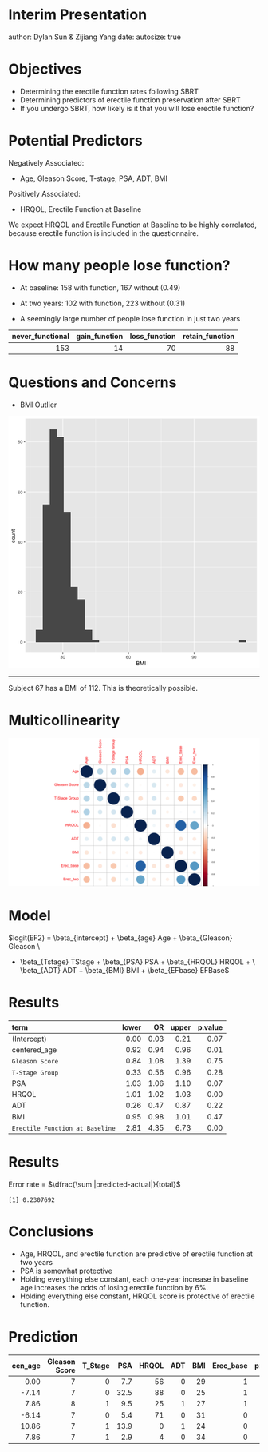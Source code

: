 Interim Presentation
========================================================
author: Dylan Sun & Zijiang Yang
date: 
autosize: true



Objectives
========================================================

- Determining the erectile function rates following SBRT
- Determining predictors of erectile function preservation after SBRT
- If you undergo SBRT, how likely is it that you will lose erectile function?

Potential Predictors
========================================================
Negatively Associated:
- Age, Gleason Score, T-stage, PSA, ADT, BMI

Positively Associated:
- HRQOL, Erectile Function at Baseline

We expect HRQOL and Erectile Function at Baseline to be highly correlated, because erectile function is included in the questionnaire. 


How many people lose function?
========================================================
- At baseline:
158 with function, 167 without (0.49)

- At two years:
102 with function, 223 without (0.31)

- A seemingly large number of people lose function in just two years


| never_functional| gain_function| loss_function| retain_function|
|----------------:|-------------:|-------------:|---------------:|
|              153|            14|            70|              88|



Questions and Concerns
========================================================
- BMI Outlier

![plot of chunk unnamed-chunk-3](presentation-figure/unnamed-chunk-3-1.png)


***
Subject 67 has a BMI of 112. 
This is theoretically possible.


Multicollinearity
========================================================
![plot of chunk unnamed-chunk-4](presentation-figure/unnamed-chunk-4-1.png)


Model
========================================================
$logit(EF2) = \beta_{intercept} + \beta_{age} Age + \beta_{Gleason} Gleason \\
+ \beta_{Tstage} TStage + \beta_{PSA} PSA + \beta_{HRQOL} HRQOL + \\ 
\beta_{ADT} ADT + \beta_{BMI} BMI + \beta_{EFbase} EFBase$

Results
========================================================

|term                            | lower|   OR| upper| p.value|
|:-------------------------------|-----:|----:|-----:|-------:|
|(Intercept)                     |  0.00| 0.03|  0.21|    0.07|
|centered_age                    |  0.92| 0.94|  0.96|    0.01|
|`Gleason Score`                 |  0.84| 1.08|  1.39|    0.75|
|`T-Stage Group`                 |  0.33| 0.56|  0.96|    0.28|
|PSA                             |  1.03| 1.06|  1.10|    0.07|
|HRQOL                           |  1.01| 1.02|  1.03|    0.00|
|ADT                             |  0.26| 0.47|  0.87|    0.22|
|BMI                             |  0.95| 0.98|  1.01|    0.47|
|`Erectile Function at Baseline` |  2.81| 4.35|  6.73|    0.00|

Results
========================================================
Error rate = $\dfrac{\sum |predicted-actual|}{total}$

```
[1] 0.2307692
```

Conclusions
========================================================
- Age, HRQOL, and erectile function are predictive of erectile function at two years
- PSA is somewhat protective
- Holding everything else constant, each one-year increase in baseline age increases the odds of losing erectile function by 6%. 
- Holding everything else constant, HRQOL score is protective of erectile function. 

Prediction
========================================================

| cen_age| Gleason Score| T_Stage|  PSA| HRQOL| ADT| BMI| Erec_base| prob_func| pred_func|
|-------:|-------------:|-------:|----:|-----:|---:|---:|---------:|---------:|---------:|
|    0.00|             7|       0|  7.7|    56|   0|  29|         1|      0.43|         0|
|   -7.14|             7|       0| 32.5|    88|   0|  25|         1|      0.92|         1|
|    7.86|             8|       1|  9.5|    25|   1|  27|         1|      0.07|         0|
|   -6.14|             7|       0|  5.4|    71|   0|  31|         0|      0.23|         0|
|   10.86|             7|       1| 13.9|     0|   1|  24|         0|      0.01|         0|
|    7.86|             7|       1|  2.9|     4|   0|  34|         0|      0.01|         0|


